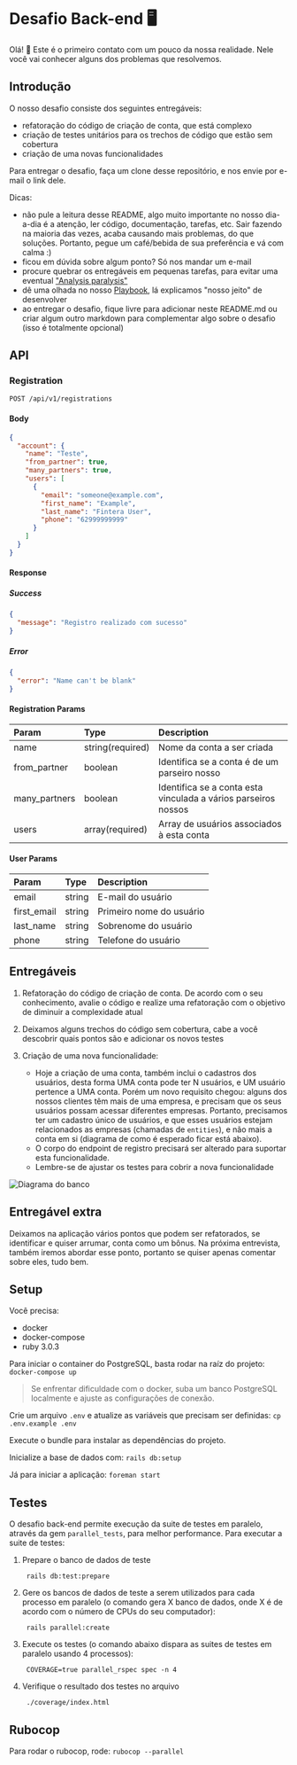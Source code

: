 # Desafio Back-end :desktop_computer:

Olá! :wave: Este é o primeiro contato com um pouco da nossa realidade. Nele você vai conhecer alguns dos problemas que resolvemos.

## Introdução

O nosso desafio consiste dos seguintes entregáveis:

* refatoração do código de criação de conta, que está complexo
* criação de testes unitários para os trechos de código que estão sem cobertura
* criação de uma novas funcionalidades

Para entregar o desafio, faça um clone desse repositório, e nos envie por e-mail o link dele.

Dicas:

* não pule a leitura desse README, algo muito importante no nosso dia-a-dia é a atenção, ler código, documentação, tarefas, etc. Sair fazendo na maioria das vezes, acaba causando mais problemas, do que soluções. Portanto, pegue um café/bebida de sua preferência e vá com calma :)
* ficou em dúvida sobre algum ponto? Só nos mandar um e-mail
* procure quebrar os entregáveis em pequenas tarefas, para evitar uma eventual ["Analysis paralysis"](https://en.wikipedia.org/wiki/Analysis_paralysis)
* dê uma olhada no nosso [Playbook](https://github.com/Myfc-github/playbook), lá explicamos "nosso jeito" de desenvolver
* ao entregar o desafio, fique livre para adicionar neste README.md ou criar algum outro markdown para complementar algo sobre o desafio (isso é totalmente opcional)

## API
### Registration

```http
POST /api/v1/registrations
```

#### Body
```json
{ 
  "account": {
    "name": "Teste",
    "from_partner": true,
    "many_partners": true,
    "users": [
      {
        "email": "someone@example.com",
        "first_name": "Example",
        "last_name": "Fintera User",
        "phone": "62999999999"
      }
    ]
  }
}
```

#### Response
##### Success
```json
{
  "message": "Registro realizado com sucesso"
}
```
##### Error
```json
{
  "error": "Name can't be blank"
}
```

#### Registration Params
| Param | Type | Description |
| :--- | :--- | :--- |
| name | string(required) | Nome da conta a ser criada |
| from_partner | boolean | Identifica se a conta é de um parseiro nosso |
| many_partners | boolean | Identifica se a conta esta vinculada a vários parseiros nossos |
| users | array(required) | Array de usuários associados à esta conta |

#### User Params
| Param | Type | Description |
| :--- | :--- | :--- |
| email | string | E-mail do usuário |
| first_email | string | Primeiro nome do usuário |
| last_name | string | Sobrenome do usuário |
| phone | string | Telefone do usuário |

## Entregáveis

1. Refatoração do código de criação de conta. De acordo com o seu conhecimento, avalie o código e realize uma refatoração com o objetivo de diminuir a complexidade atual
2. Deixamos alguns trechos do código sem cobertura, cabe a você descobrir quais pontos são e adicionar os novos testes
3. Criação de uma nova funcionalidade:

    - Hoje a criação de uma conta, também inclui o cadastros dos usuários, desta forma UMA conta pode ter N usuários, e UM usuário pertence a UMA conta. Porém um novo requisito chegou: alguns dos nossos clientes têm mais de uma empresa, e precisam que os seus usuários possam acessar diferentes empresas. Portanto, precisamos ter um cadastro único de usuários, e que esses usuários estejam relacionados as empresas (chamadas de `entities`), e não mais a conta em si (diagrama de como é esperado ficar está abaixo).
    - O corpo do endpoint de registro precisará ser alterado para suportar esta funcionalidade.
    - Lembre-se de ajustar os testes para cobrir a nova funcionalidade

![Diagrama do banco](docs/assets/diagram.png)

## Entregável extra

Deixamos na aplicação vários pontos que podem ser refatorados, se identificar e quiser arrumar, conta como um bônus. Na próxima entrevista, também iremos abordar esse ponto, portanto se quiser apenas comentar sobre eles, tudo bem.

## Setup

Você precisa:
 * docker
 * docker-compose
 * ruby 3.0.3

Para iniciar o container do PostgreSQL, basta rodar na raíz do projeto: `docker-compose up`

> Se enfrentar dificuldade com o docker, suba um banco PostgreSQL localmente e ajuste as configurações de conexão.

Crie um arquivo `.env` e atualize as variáveis que precisam ser definidas: `cp .env.example .env`

Execute o bundle para instalar as dependências do projeto.

Inicialize a base de dados com:
```rails db:setup```

Já para iniciar a aplicação: `foreman start`

## Testes

O desafio back-end permite execução da suite de testes em paralelo, através da gem `parallel_tests`, para melhor performance. Para executar a suite de testes:

1. Prepare o banco de dados de teste

        rails db:test:prepare

2. Gere os bancos de dados de teste a serem utilizados para cada processo em paralelo (o comando gera X banco de dados, onde X é de acordo com o número de CPUs do seu computador):

        rails parallel:create

3. Execute os testes (o comando abaixo dispara as suites de testes em paralelo usando 4 processos):

        COVERAGE=true parallel_rspec spec -n 4

4. Verifique o resultado dos testes no arquivo

        ./coverage/index.html

## Rubocop

Para rodar o rubocop, rode: `rubocop --parallel`
